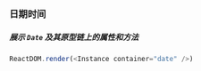 ### 日期时间

##### 展示 `Date` 及其原型链上的属性和方法

<!--start-code-->

```js
ReactDOM.render(<Instance container="date" />)
```

<!--end-code-->
